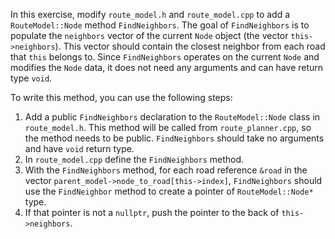 In this exercise, modify `route_model.h` and `route_model.cpp` to add a `RouteModel::Node` method `FindNeighbors`. The goal of `FindNeighbors` is to populate the `neighbors` vector of the current `Node` object (the vector `this->neighbors`). This vector should contain the closest neighbor from each road that `this` belongs to. Since `FindNeighbors` operates on the current `Node` and modifies the `Node` data, it does not need any arguments and can have return type `void`.

To write this method, you can use the following steps:
1. Add a public `FindNeighbors` declaration to the `RouteModel::Node` class in `route_model.h`. This method will be called from `route_planner.cpp`, so the method needs to be public. `FindNeighbors` should take no arguments and have `void` return type.
2. In `route_model.cpp` define the `FindNeighbors` method.
3. With the `FindNeighbors` method, for each road reference `&road` in the vector `parent_model->node_to_road[this->index]`, `FindNeighbors` should use the `FindNeighbor` method to create a pointer of `RouteModel::Node* ` type. 
4. If that pointer is not a `nullptr`, push the pointer to the back of `this->neighbors`. 